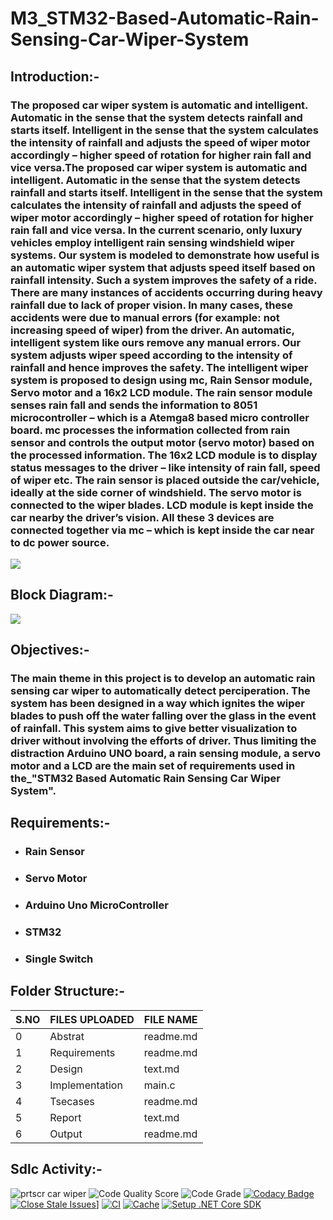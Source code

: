 # M3_STM32-Based-Automatic-Rain-Sensing-Car-Wiper-System

## Introduction:-
### The proposed car wiper system is automatic and intelligent. Automatic in the sense that the system detects rainfall and starts itself. Intelligent in the sense that the system calculates the intensity of rainfall and adjusts the speed of wiper motor accordingly – higher speed of rotation for higher rain fall and vice versa.The proposed car wiper system is automatic and intelligent. Automatic in the sense that the system detects rainfall and starts itself. Intelligent in the sense that the system calculates the intensity of rainfall and adjusts the speed of wiper motor accordingly – higher speed of rotation for higher rain fall and vice versa. In the current scenario, only luxury vehicles employ intelligent rain sensing windshield wiper systems. Our system is modeled to demonstrate how useful is an automatic wiper system that adjusts speed itself based on rainfall intensity. Such a system improves the safety of a ride. There are many instances of accidents occurring during heavy rainfall due to lack of proper vision. In many cases, these accidents were due to manual errors (for example: not increasing speed of wiper) from the driver. An automatic, intelligent system like ours remove any manual errors. Our system adjusts wiper speed according to the intensity of rainfall and hence improves the safety. The intelligent wiper system is proposed to design using mc, Rain Sensor module, Servo motor and a 16x2 LCD module. The rain sensor module senses rain fall and sends the information to 8051 microcontroller – which is a Atemga8 based micro controller board. mc processes the information collected from rain sensor and controls the output motor (servo motor) based on the processed information. The 16x2 LCD module is to display status messages to the driver – like intensity of rain fall, speed of wiper etc. The rain sensor is placed outside the car/vehicle, ideally at the side corner of windshield. The servo motor is connected to the wiper blades. LCD module is kept inside the car nearby the driver’s vision. All these 3 devices are connected together via mc – which is kept inside the car near to dc power source.

![](https://s3.amazonaws.com/assets.knowyourparts.com/app/uploads/2013/07/926942wipersrai_00000046668.jpg)

## Block Diagram:-

![](https://nevonprojects.com/wp-content/uploads/2015/08/Rain-Sensing-Automatic-Car-Wiper-block.png)

## Objectives:-

### The main theme in this project is to develop an automatic rain sensing car wiper to automatically detect perciperation. The system has been designed in a way which ignites the wiper blades to push off the water falling over the glass in the event of rainfall. This system aims to give better visualization to driver without involving the efforts of driver. Thus limiting the distraction Arduino UNO board, a rain sensing module, a servo motor and a LCD are the main set of requirements used in the_"STM32 Based Automatic Rain Sensing Car Wiper System".

## Requirements:-
* ###  Rain Sensor
* ###  Servo Motor
* ###  Arduino Uno MicroController
* ###  STM32
* ### Single Switch

## Folder Structure:-
|S.NO|FILES UPLOADED|FILE NAME|
|----|--------------|---------|
|0|Abstrat|readme.md|
|1|Requirements|readme.md|
|2|Design|text.md|
|3|Implementation|main.c|
|4|Tsecases|readme.md|
|5|Report|text.md|
|6|Output|readme.md|

## Sdlc Activity:-
![prtscr car  wiper](https://user-images.githubusercontent.com/101544562/168419021-93cebdd9-d791-4f46-a761-27635c921739.png)
![Code Quality Score](https://api.codiga.io/project/33305/score/svg)
![Code Grade](https://api.codiga.io/project/33305/status/svg)
[![Codacy Badge](https://app.codacy.com/project/badge/Grade/7e8e461f566f44cd8b3c0f999211fdbe)](https://www.codacy.com/gh/NagaveniGowthakatla/M3_Automatic-Rain-Sensing-Car-Wiper-System/dashboard?utm_source=github.com&amp;utm_medium=referral&amp;utm_content=NagaveniGowthakatla/M3_Automatic-Rain-Sensing-Car-Wiper-System&amp;utm_campaign=Badge_Grade)
[![Close Stale Issues](https://github.com/NagaveniGowthakatla/M3_Automatic-Rain-Sensing-Car-Wiper-System/actions/workflows/Close%20Stale%20Issues.yml/badge.svg)](https://github.com/NagaveniGowthakatla/M3_Automatic-Rain-Sensing-Car-Wiper-System/actions/workflows/Close%20Stale%20Issues.yml)]
[![CI](https://github.com/NagaveniGowthakatla/M3_Automatic-Rain-Sensing-Car-Wiper-System/actions/workflows/CI.yml/badge.svg)](https://github.com/NagaveniGowthakatla/M3_Automatic-Rain-Sensing-Car-Wiper-System/actions/workflows/CI.yml)
[![Cache](https://github.com/NagaveniGowthakatla/M3_Automatic-Rain-Sensing-Car-Wiper-System/actions/workflows/Cache.yml/badge.svg)](https://github.com/NagaveniGowthakatla/M3_Automatic-Rain-Sensing-Car-Wiper-System/actions/workflows/Cache.yml)
[![Setup .NET Core SDK](https://github.com/NagaveniGowthakatla/M3_Automatic-Rain-Sensing-Car-Wiper-System/actions/workflows/Setup%20.NET%20Core%20SDK.yml/badge.svg)](https://github.com/NagaveniGowthakatla/M3_Automatic-Rain-Sensing-Car-Wiper-System/actions/workflows/Setup%20.NET%20Core%20SDK.yml)




